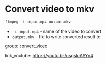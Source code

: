 # Convert video to mkv

```bash
ffmpeg -i input.mp4 output.mkv
```

- `-i input.mp4` - name of the video to convert
- `output.mkv` - file to write converted result to

group: convert_video


link_youtube: https://youtu.be/usgsluASYn4
